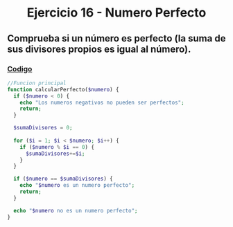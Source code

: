<div align="center">

# Ejercicio 16 - Numero Perfecto 

<div align="justify">

## Comprueba si un número es perfecto (la suma de sus divisores propios es igual al número).
   


### [Codigo](https://github.com/ATPRodriguez/AED/tree/main/Elementos-basicos-en-php/src/public/Ejercicio16)
```php
//Funcion principal
function calcularPerfecto($numero) {
  if ($numero < 0) {
    echo "Los numeros negativos no pueden ser perfectos";
    return;
  }

  $sumaDivisores = 0;
  
  for ($i = 1; $i < $numero; $i++) {
    if ($numero % $i == 0) {
      $sumaDivisores+=$i;
    }
  }

  if ($numero == $sumaDivisores) {
    echo "$numero es un numero perfecto";
    return;
  }

  echo "$numero no es un numero perfecto";
}

```

</div>

</div>